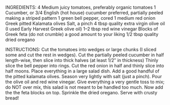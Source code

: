 INGREDIENTS:
4 Medium juicy tomatoes, preferably organic tomatoes
1 Cucumber, or 3/4 English (hot house) cucumber preferred, partially peeled making a striped pattern
1 green bell pepper, cored
1 medium red onion
Greek pitted Kalamata olives
Salt, a pinch
4 tbsp quality extra virgin olive oil (I used Early Harvest Greek olive oil)
1–2 tbsp red wine vinegar
Blocks of Greek feta (do not crumble) a good amount to your liking
1/2 tbsp quality dried oregano


INSTRUCTIONS:
Cut the tomatoes into wedges or large chunks (I sliced some and cut the rest in wedges).
Cut the partially peeled cucumber in half length-wise, then slice into thick halves (at least 1/2″ in thickness)
Thinly slice the bell pepper into rings.
Cut the red onion in half and thinly slice into half moons.
Place everything in a large salad dish. Add a good handful of the pitted kalamata olives.
Season very lightly with salt (just a pinch). Pour the olive oil and red wine vinegar.
Give everything a very gentle toss to mix; do NOT over mix, this salad is not meant to be handled too much.
Now add the the feta blocks on top. Sprinkle the dried oregano.
Serve with crusty bread!
